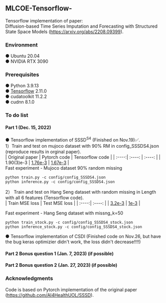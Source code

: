 ## MLCOE-Tensorflow-
Tensorflow implementation of paper:  
Diffusion-based Time Series Imputation and Forecasting with Structured State Space Models (https://arxiv.org/abs/2208.09399).  
### Environment
● Ubuntu 20.04  
● NVIDIA RTX 3090
### Prerequisites
● Python 3.9.13  
● [Tensorflow](https://www.tensorflow.org/install) 2.11.0  
● cudatoolkit 11.2.2  
● cudnn 8.1.0 

### To do list
#### Part 1 (Dec. 15, 2022)  
● Tensorflow implementation of SSSD<sup>S4</sup>  (Finished on Nov.19)&#x2705;.  
1）Train and test on mujoco dataset with 90% RM in config_SSSDS4.json (reproduce results in orginal paper).  
| Original paper | Pytorch code | Tensorflow code |
| :----:| :----: | :----: |
| 1.90(3)e-3 | [1.76e-3](figures/test_pytorch.png) | [1.67e-3](figures/test_tf.png) |     
Fast experiment - Mujoco dataset 90% random missing
```
python train.py -c config/config_SSSDS4.json
python inference.py -c config/config_SSSDS4.json
```

2） Train and test on Hang Seng dataset with random missing in Length with all 6 features (Tensorflow code).  
| Train MSE loss |  Test MSE loss |
| :----:| :----: |
|  [3.2e-3](figures/Hang_Seng_train.png) | [1e-3](figures/Hang_Seng_test.png) |   

Fast experiment - Hang Seng dataset with missng_k=50
```
python train_stock.py -c config/config_SSSDS4_stock.json
python inference_stock.py -c config/config_SSSDS4_stock.json
```


● Tensorflow implementation of CSDI   (Finished code on Nov.26, but have the bug keras optimizier didn't work, the loss didn't decrease!!!!)


#### Part 2 Bonus question 1 (Jan. 7, 2023) (if possible)


#### Part 2 Bonus question 2 (Jan. 27, 2023) (if possible)   



### Acknowledgments 
Code is based on Pytorch implementation of the original paper (https://github.com/AI4HealthUOL/SSSD).
